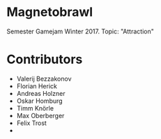 # Magnetobrawl
Semester Gamejam Winter 2017. Topic: "Attraction"

# Contributors

- Valerij Bezzakonov
- Florian Herick
- Andreas Holzner
- Oskar Homburg
- Timm Knörle
- Max Oberberger
- Felix Trost
-
